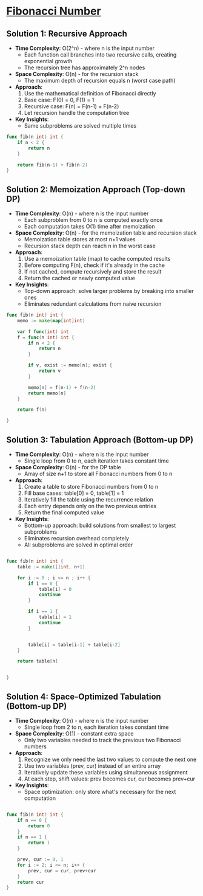 # [Fibonacci Number](https://leetcode.com/problems/fibonacci-number/)

## Solution 1: Recursive Approach
- **Time Complexity**: O(2^n) - where n is the input number
  - Each function call branches into two recursive calls, creating exponential growth
  - The recursion tree has approximately 2^n nodes
- **Space Complexity**: O(n) - for the recursion stack
  - The maximum depth of recursion equals n (worst case path)
- **Approach**:
  1. Use the mathematical definition of Fibonacci directly
  2. Base case: F(0) = 0, F(1) = 1
  3. Recursive case: F(n) = F(n-1) + F(n-2)
  4. Let recursion handle the computation tree
- **Key Insights**:
  - Same subproblems are solved multiple times


```go
func fib(n int) int {
    if n < 2 {
        return n
    }

    return fib(n-1) + fib(n-2)
}
```


## Solution 2: Memoization Approach (Top-down DP)
- **Time Complexity**: O(n) - where n is the input number
  - Each subproblem from 0 to n is computed exactly once
  - Each computation takes O(1) time after memoization
- **Space Complexity**: O(n) - for the memoization table and recursion stack
  - Memoization table stores at most n+1 values
  - Recursion stack depth can reach n in the worst case
- **Approach**:
  1. Use a memoization table (map) to cache computed results
  2. Before computing F(n), check if it's already in the cache
  3. If not cached, compute recursively and store the result
  4. Return the cached or newly computed value
- **Key Insights**:
  - Top-down approach: solve larger problems by breaking into smaller ones
  - Eliminates redundant calculations from naive recursion


```go
func fib(n int) int {
	memo := make(map[int]int)

	var f func(int) int
	f = func(n int) int {
		if n < 2 {
			return n
		}

		if v, exist := memo[n]; exist {
			return v
		}

		memo[n] = f(n-1) + f(n-2)
		return memo[n]
	}

	return f(n)

}


```


## Solution 3: Tabulation Approach (Bottom-up DP)
- **Time Complexity**: O(n) - where n is the input number
  - Single loop from 0 to n, each iteration takes constant time
- **Space Complexity**: O(n) - for the DP table
  - Array of size n+1 to store all Fibonacci numbers from 0 to n
- **Approach**:
  1. Create a table to store Fibonacci numbers from 0 to n
  2. Fill base cases: table[0] = 0, table[1] = 1
  3. Iteratively fill the table using the recurrence relation
  4. Each entry depends only on the two previous entries
  5. Return the final computed value
- **Key Insights**:
  - Bottom-up approach: build solutions from smallest to largest subproblems
  - Eliminates recursion overhead completely
  - All subproblems are solved in optimal order



```go

func fib(n int) int {
    table := make([]int, n+1)

    for i := 0 ; i <= n ; i++ {
        if i == 0 {
            table[i] = 0
            continue
        }

        if i == 1 {
            table[i] = 1
            continue
        }


        table[i] = table[i-1] + table[i-2]
    }

    return table[n]


}

```



## Solution 4: Space-Optimized Tabulation (Bottom-up DP)
- **Time Complexity**: O(n) - where n is the input number
  - Single loop from 2 to n, each iteration takes constant time
- **Space Complexity**: O(1) - constant extra space
  - Only two variables needed to track the previous two Fibonacci numbers
- **Approach**:
  1. Recognize we only need the last two values to compute the next one
  2. Use two variables (prev, cur) instead of an entire array
  3. Iteratively update these variables using simultaneous assignment
  4. At each step, shift values: prev becomes cur, cur becomes prev+cur
- **Key Insights**:
  - Space optimization: only store what's necessary for the next computation

```go

func fib(n int) int {
    if n == 0 {
        return 0
    }
    if n == 1 {
        return 1
    }

    prev, cur := 0, 1
    for i := 2; i <= n; i++ {
        prev, cur = cur, prev+cur
    }
    return cur
}

```
